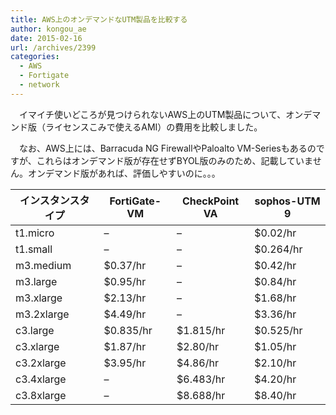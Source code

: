 ```yaml
---
title: AWS上のオンデマンドなUTM製品を比較する
author: kongou_ae
date: 2015-02-16
url: /archives/2399
categories:
  - AWS
  - Fortigate
  - network
---
```

　イマイチ使いどころが見つけられないAWS上のUTM製品について、オンデマンド版（ライセンスこみで使えるAMI）の費用を比較しました。
  
　なお、AWS上には、Barracuda NG FirewallやPaloalto VM-Seriesもあるのですが、これらはオンデマンド版が存在せずBYOL版のみのため、記載していません。オンデマンド版があれば、評価しやすいのに。。。

| インスタンスタイプ  | FortiGate-VM | CheckPoint VA | sophos-UTM 9 |
| ---------- | ------------ | ------------- | ------------ |
| t1.micro   | &#8211;      | &#8211;       | $0.02/hr     |
| t1.small   | &#8211;      | &#8211;       | $0.264/hr    |
| m3.medium  | $0.37/hr     | –             | $0.42/hr     |
| m3.large   | $0.95/hr     | –             | $0.84/hr     |
| m3.xlarge  | $2.13/hr     | –             | $1.68/hr     |
| m3.2xlarge | $4.49/hr     | –             | $3.36/hr     |
| c3.large   | $0.835/hr    | $1.815/hr     | $0.525/hr    |
| c3.xlarge  | $1.87/hr     | $2.80/hr      | $1.05/hr     |
| c3.2xlarge | $3.95/hr     | $4.86/hr      | $2.10/hr     |
| c3.4xlarge | –            | $6.483/hr     | $4.20/hr     |
| c3.8xlarge | –            | $8.688/hr     | $8.40/hr     |